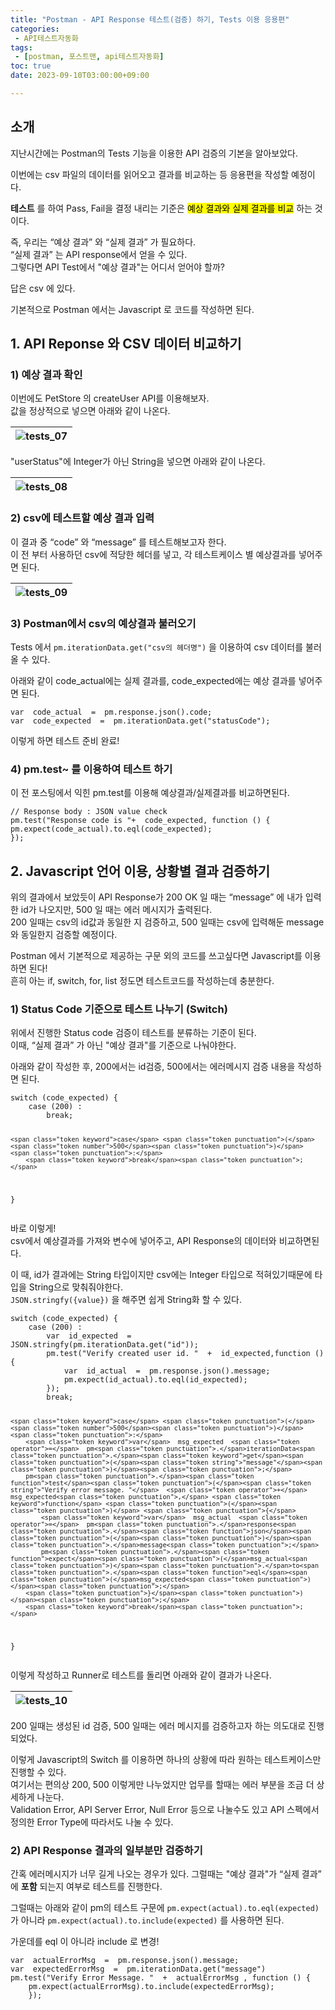 ```yaml
---
title: "Postman - API Response 테스트(검증) 하기, Tests 이용 응용편"
categories:
 - API테스트자동화
tags:
 - [postman, 포스트맨, api테스트자동화]
toc: true
date: 2023-09-10T03:00:00+09:00

---
```


<h2 id="소개">소개</h2>
<p>지난시간에는 Postman의 Tests 기능을 이용한 API 검증의 기본을 알아보았다.</p>
<p>이번에는 csv 파일의 데이터를 읽어오고 결과를 비교하는 등 응용편을 작성할 예정이다.</p>
<p><strong>테스트</strong> 를 하여 Pass, Fail을 결정 내리는 기준은 <mark>예상 결과와 실제 결과를 비교</mark> 하는 것이다.</p>
<p>즉, 우리는 “예상 결과” 와 “실제 결과” 가 필요하다.<br>
“실제 결과” 는 API response에서 얻을 수 있다.<br>
그렇다면 API Test에서 "예상 결과"는 어디서 얻어야 할까?</p>
<p>답은 csv 에 있다.</p>
<p>기본적으로 Postman 에서는 Javascript 로 코드를 작성하면 된다.</p>
<h2 id="api-reponse-와-csv-데이터-비교하기">1. API Reponse 와 CSV 데이터 비교하기</h2>
<h3 id="예상-결과-확인">1) 예상 결과 확인</h3>
<p>이번에도 PetStore 의 createUser API를 이용해보자.<br>
값을 정상적으로 넣으면 아래와 같이 나온다.</p>

<table>
<thead>
<tr>
<th><img src="/assets/images/postman_tests_07.png" alt="tests_07"></th>
</tr>
</thead>
<tbody></tbody>
</table><p>"userStatus"에 Integer가 아닌 String을 넣으면 아래와 같이 나온다.</p>

<table>
<thead>
<tr>
<th><img src="/assets/images/postman_tests_08.png" alt="tests_08"></th>
</tr>
</thead>
<tbody></tbody>
</table><h3 id="csv에-테스트할-예상-결과-입력">2) csv에 테스트할 예상 결과 입력</h3>
<p>이 결과 중 “code” 와 “message” 를 테스트해보고자 한다.<br>
이 전 부터 사용하던 csv에 적당한 헤더를 넣고, 각 테스트케이스 별 예상결과를 넣어주면 된다.</p>

<table>
<thead>
<tr>
<th><img src="/assets/images/postman_tests_09.png" alt="tests_09"></th>
</tr>
</thead>
<tbody></tbody>
</table><h3 id="postman에서-csv의-예상결과-불러오기">3) Postman에서 csv의 예상결과 불러오기</h3>
<p>Tests 에서 <code>pm.iterationData.get("csv의 헤더명")</code> 을 이용하여 csv 데이터를 불러올 수 있다.</p>
<p>아래와 같이 code_actual에는 실제 결과를, code_expected에는 예상 결과를 넣어주면 된다.</p>
<pre class=" language-javascript"><code class="prism  language-javascript"><span class="token keyword">var</span>  code_actual  <span class="token operator">=</span>  pm<span class="token punctuation">.</span>response<span class="token punctuation">.</span><span class="token function">json</span><span class="token punctuation">(</span><span class="token punctuation">)</span><span class="token punctuation">.</span>code<span class="token punctuation">;</span>
<span class="token keyword">var</span>  code_expected  <span class="token operator">=</span>  pm<span class="token punctuation">.</span>iterationData<span class="token punctuation">.</span><span class="token keyword">get</span><span class="token punctuation">(</span><span class="token string">"statusCode"</span><span class="token punctuation">)</span><span class="token punctuation">;</span>
</code></pre>
<p>이렇게 하면 테스트 준비 완료!</p>
<h3 id="pm.test-를-이용하여-테스트-하기">4) pm.test~ 를 이용하여 테스트 하기</h3>
<p>이 전 포스팅에서 익힌 pm.test를 이용해 예상결과/실제결과를 비교하면된다.</p>
<pre class=" language-javascript"><code class="prism  language-javascript"><span class="token comment">// Response body : JSON value check</span>
pm<span class="token punctuation">.</span><span class="token function">test</span><span class="token punctuation">(</span><span class="token string">"Response code is "</span><span class="token operator">+</span>  code_expected<span class="token punctuation">,</span> <span class="token keyword">function</span> <span class="token punctuation">(</span><span class="token punctuation">)</span> <span class="token punctuation">{</span>
pm<span class="token punctuation">.</span><span class="token function">expect</span><span class="token punctuation">(</span>code_actual<span class="token punctuation">)</span><span class="token punctuation">.</span>to<span class="token punctuation">.</span><span class="token function">eql</span><span class="token punctuation">(</span>code_expected<span class="token punctuation">)</span><span class="token punctuation">;</span>
<span class="token punctuation">}</span><span class="token punctuation">)</span><span class="token punctuation">;</span>
</code></pre>
<h2 id="javascript-언어-이용-상황별-결과-검증하기">2. Javascript 언어 이용, 상황별 결과 검증하기</h2>
<p>위의 결과에서 보았듯이 API Response가 200 OK 일 때는 “message” 에 내가 입력한 id가 나오지만, 500 일 때는 에러 메시지가 출력된다.<br>
200 일때는 csv의 id값과 동일한 지 검증하고, 500 일때는 csv에 입력해둔 message와 동일한지 검증할 예정이다.</p>
<p>Postman 에서 기본적으로 제공하는 구문 외의 코드를 쓰고싶다면 Javascript를 이용하면 된다!<br>
흔히 아는 if, switch, for, list 정도면 테스트코드를 작성하는데 충분한다.</p>
<h3 id="status-code-기준으로-테스트-나누기--switch">1) Status Code 기준으로 테스트 나누기  (Switch)</h3>
<p>위에서 진행한 Status code 검증이 테스트를 분류하는 기준이 된다.<br>
이때, “실제 결과” 가 아닌 "예상 결과"를 기준으로 나눠야한다.</p>
<p>아래와 같이 작성한 후, 200에서는 id검증, 500에서는 에러메시지 검증 내용을 작성하면 된다.</p>
<pre class=" language-javascript"><code class="prism  language-javascript"><span class="token keyword">switch</span> <span class="token punctuation">(</span>code_expected<span class="token punctuation">)</span> <span class="token punctuation">{</span>
	<span class="token keyword">case</span> <span class="token punctuation">(</span><span class="token number">200</span><span class="token punctuation">)</span> <span class="token punctuation">:</span>
		<span class="token keyword">break</span><span class="token punctuation">;</span>
	
	<span class="token keyword">case</span> <span class="token punctuation">(</span><span class="token number">500</span><span class="token punctuation">)</span> <span class="token punctuation">:</span>
		<span class="token keyword">break</span><span class="token punctuation">;</span>
<span class="token punctuation">}</span>
</code></pre>
<p>바로 이렇게!<br>
csv에서 예상결과를 가져와 변수에 넣어주고, API Response의 데이터와 비교하면된다.</p>
<p>이 때, id가 결과에는 String 타입이지만 csv에는 Integer 타입으로 적혀있기때문에 타입을 String으로 맞춰줘야한다.<br>
<code>JSON.stringfy({value})</code> 을 해주면 쉽게 String화 할 수 있다.</p>
<pre class=" language-javascript"><code class="prism  language-javascript"><span class="token keyword">switch</span> <span class="token punctuation">(</span>code_expected<span class="token punctuation">)</span> <span class="token punctuation">{</span>
	<span class="token keyword">case</span> <span class="token punctuation">(</span><span class="token number">200</span><span class="token punctuation">)</span> <span class="token punctuation">:</span>
		<span class="token keyword">var</span>  id_expected  <span class="token operator">=</span>  JSON<span class="token punctuation">.</span><span class="token function">stringfy</span><span class="token punctuation">(</span>pm<span class="token punctuation">.</span>iterationData<span class="token punctuation">.</span><span class="token keyword">get</span><span class="token punctuation">(</span><span class="token string">"id"</span><span class="token punctuation">)</span><span class="token punctuation">)</span><span class="token punctuation">;</span>
		pm<span class="token punctuation">.</span><span class="token function">test</span><span class="token punctuation">(</span><span class="token string">"Verify created user id. "</span>  <span class="token operator">+</span>  id_expected<span class="token punctuation">,</span><span class="token keyword">function</span> <span class="token punctuation">(</span><span class="token punctuation">)</span> <span class="token punctuation">{</span>
			<span class="token keyword">var</span>  id_actual  <span class="token operator">=</span>  pm<span class="token punctuation">.</span>response<span class="token punctuation">.</span><span class="token function">json</span><span class="token punctuation">(</span><span class="token punctuation">)</span><span class="token punctuation">.</span>message<span class="token punctuation">;</span>
			pm<span class="token punctuation">.</span><span class="token function">expect</span><span class="token punctuation">(</span>id_actual<span class="token punctuation">)</span><span class="token punctuation">.</span>to<span class="token punctuation">.</span><span class="token function">eql</span><span class="token punctuation">(</span>id_expected<span class="token punctuation">)</span><span class="token punctuation">;</span>
		<span class="token punctuation">}</span><span class="token punctuation">)</span><span class="token punctuation">;</span>
		<span class="token keyword">break</span><span class="token punctuation">;</span>
	
	<span class="token keyword">case</span> <span class="token punctuation">(</span><span class="token number">500</span><span class="token punctuation">)</span> <span class="token punctuation">:</span>
		<span class="token keyword">var</span>  msg_expected  <span class="token operator">=</span>  pm<span class="token punctuation">.</span>iterationData<span class="token punctuation">.</span><span class="token keyword">get</span><span class="token punctuation">(</span><span class="token string">"message"</span><span class="token punctuation">)</span><span class="token punctuation">;</span>
		pm<span class="token punctuation">.</span><span class="token function">test</span><span class="token punctuation">(</span><span class="token string">"Verify error message. "</span>  <span class="token operator">+</span>  msg_expected<span class="token punctuation">,</span> <span class="token keyword">function</span> <span class="token punctuation">(</span><span class="token punctuation">)</span> <span class="token punctuation">{</span>
			<span class="token keyword">var</span>  msg_actual  <span class="token operator">=</span>  pm<span class="token punctuation">.</span>response<span class="token punctuation">.</span><span class="token function">json</span><span class="token punctuation">(</span><span class="token punctuation">)</span><span class="token punctuation">.</span>message<span class="token punctuation">;</span>
			pm<span class="token punctuation">.</span><span class="token function">expect</span><span class="token punctuation">(</span>msg_actual<span class="token punctuation">)</span><span class="token punctuation">.</span>to<span class="token punctuation">.</span><span class="token function">eql</span><span class="token punctuation">(</span>msg_expected<span class="token punctuation">)</span><span class="token punctuation">;</span>
		<span class="token punctuation">}</span><span class="token punctuation">)</span><span class="token punctuation">;</span>
		<span class="token keyword">break</span><span class="token punctuation">;</span>
<span class="token punctuation">}</span>
</code></pre>
<p>이렇게 작성하고 Runner로 테스트를 돌리면 아래와 같이 결과가 나온다.</p>

<table>
<thead>
<tr>
<th><img src="/assets/images/postman_tests_10.png" alt="tests_10"></th>
</tr>
</thead>
<tbody></tbody>
</table><p>200 일때는 생성된 id 검증, 500 일때는 에러 메시지를 검증하고자 하는 의도대로 진행되었다.</p>
<p>이렇게 Javascript의 Switch 를 이용하면 하나의 상황에 따라 원하는 테스트케이스만 진행할 수 있다.<br>
여기서는 편의상 200, 500 이렇게만 나누었지만 업무를 할때는 에러 부분을 조금 더 상세하게 나눈다.<br>
Validation Error, API Server Error, Null Error 등으로 나눌수도 있고 API 스펙에서 정의한 Error Type에 따라서도 나눌 수 있다.</p>
<h3 id="api-response-결과의-일부분만-검증하기">2) API Response 결과의 일부분만 검증하기</h3>
<p>간혹 에러메시지가 너무 길게 나오는 경우가 있다. 그럴때는 "예상 결과"가 “실제 결과” 에 <strong>포함</strong> 되는지 여부로 테스트를 진행한다.</p>
<p>그럴때는 아래와 같이 pm의 테스트 구문에 <code>pm.expect(actual).to.eql(expected)</code> 가 아니라  <code>pm.expect(actual).to.include(expected)</code>  를 사용하면 된다.</p>
<p>가운데를 eql 이 아니라 include 로 변경!</p>
<pre class=" language-javascript"><code class="prism  language-javascript"><span class="token keyword">var</span>  actualErrorMsg  <span class="token operator">=</span>  pm<span class="token punctuation">.</span>response<span class="token punctuation">.</span><span class="token function">json</span><span class="token punctuation">(</span><span class="token punctuation">)</span><span class="token punctuation">.</span>message<span class="token punctuation">;</span>
<span class="token keyword">var</span>  expectedErrorMsg  <span class="token operator">=</span>  pm<span class="token punctuation">.</span>iterationData<span class="token punctuation">.</span><span class="token keyword">get</span><span class="token punctuation">(</span><span class="token string">"message"</span><span class="token punctuation">)</span>
pm<span class="token punctuation">.</span><span class="token function">test</span><span class="token punctuation">(</span><span class="token string">"Verify Error Message. "</span>  <span class="token operator">+</span>  actualErrorMsg <span class="token punctuation">,</span> <span class="token keyword">function</span> <span class="token punctuation">(</span><span class="token punctuation">)</span> <span class="token punctuation">{</span>
	pm<span class="token punctuation">.</span><span class="token function">expect</span><span class="token punctuation">(</span>actualErrorMsg<span class="token punctuation">)</span><span class="token punctuation">.</span>to<span class="token punctuation">.</span><span class="token function">include</span><span class="token punctuation">(</span>expectedErrorMsg<span class="token punctuation">)</span><span class="token punctuation">;</span>
	<span class="token punctuation">}</span><span class="token punctuation">)</span><span class="token punctuation">;</span>
</code></pre>

